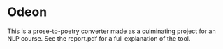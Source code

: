 # Odeon

This is a prose-to-poetry converter made as a culminating project for an NLP course. See the report.pdf for a full explanation of the tool.
